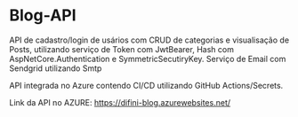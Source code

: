 # Blog-API
API de cadastro/login de usários com CRUD de categorias e visualisação de Posts, utilizando serviço de Token com JwtBearer, Hash com AspNetCore.Authentication e SymmetricSecutiryKey. Serviço de Email com Sendgrid utilizando Smtp

API integrada no Azure contendo CI/CD utilizando GitHub Actions/Secrets.

Link da API no AZURE: https://difini-blog.azurewebsites.net/

